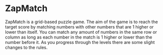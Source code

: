 # ZapMatch
ZapMatch is a grid-based puzzle game. The aim of the game is to reach the target score by matching numbers with other numbers that are 1 higher or lower than itself. You can match any amount of numbers in the same row or column as long as each number in the match is 1 higher or lower than the number before it. As you progress through the levels there are some slight changes to the rules.
